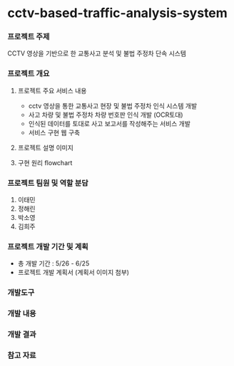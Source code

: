 # cctv-based-traffic-analysis-system

### 프로젝트 주제
CCTV 영상을 기반으로 한 교통사고 분석 및 불법 주정차 단속 시스템

### 프로젝트 개요
1. 프로젝트 주요 서비스 내용
   - cctv 영상을 통한 교통사고 현장 및 불법 주정차 인식 시스템 개발
   - 사고 차량 및 불법 주정차 차량 번호판 인식 개발 (OCR토대)
   - 인식된 데이터를 토대로 사고 보고서를 작성해주는 서비스 개발
   - 서비스 구현 웹 구축

2. 프로젝트 설명 이미지

3. 구현 원리 flowchart
     


### 프로젝트 팀원 및 역할 분담
1. 이태민
2. 정해린
3. 박소영
4. 김희주

### 프로젝트 개발 기간 및 계획
- 총 개발 기간 : 5/26 - 6/25
- 프로젝트 개발 계획서
  (계획서 이미지 첨부)
### 개발도구

### 개발 내용

### 개발 결과

### 참고 자료 
